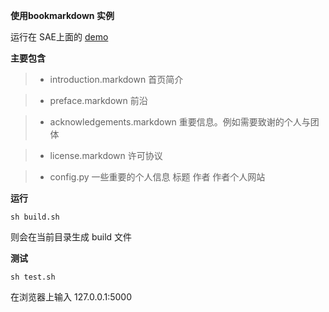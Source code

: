 **使用bookmarkdown 实例**

运行在 SAE上面的 [demo](http://ossec.sinaapp.com/)


__主要包含__

>* introduction.markdown   首页简介

>* preface.markdown       前沿

>* acknowledgements.markdown   重要信息。例如需要致谢的个人与团体

>* license.markdown    许可协议


>* config.py    一些重要的个人信息  标题 作者 作者个人网站


__运行__

    sh build.sh

则会在当前目录生成 build 文件 

__测试__

    sh test.sh

在浏览器上输入 127.0.0.1:5000 







































